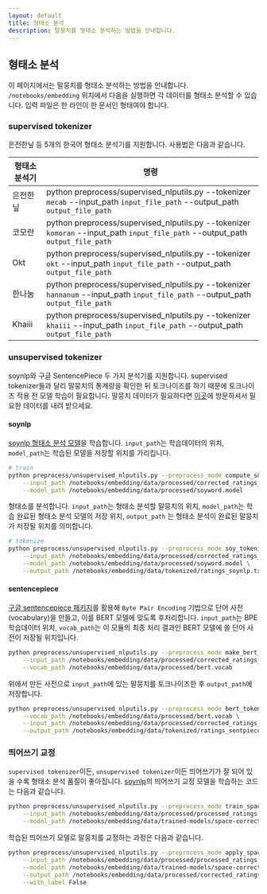 ```yaml
---
layout: default
title: 형태소 분석
description: 말뭉치를 형태소 분석하는 방법을 안내합니다.
---
```



## 형태소 분석

이 페이지에서는 말뭉치를 형태소 분석하는 방법을 안내합니다.
`/notebooks/embedding` 위치에서 다음을 실행하면 각 데이터를 형태소 분석할 수 있습니다. 
입력 파일은 한 라인이 한 문서인 형태여야 합니다. 



### supervised tokenizer

은전한닢 등 5개의 한국어 형태소 분석기를 지원합니다. 사용법은 다음과 같습니다.

| 형태소 분석기 | 명령                                                         |
| ------------- | ------------------------------------------------------------ |
| 은전한닢      | python preprocess/supervised_nlputils.py --tokenizer `mecab` --input_path `input_file_path` --output_path `output_file_path` |
| 코모란        | python preprocess/supervised_nlputils.py --tokenizer `komoran` --input_path `input_file_path` --output_path `output_file_path` |
| Okt           | python preprocess/supervised_nlputils.py --tokenizer `okt` --input_path `input_file_path` --output_path `output_file_path` |
| 한나눔        | python preprocess/supervised_nlputils.py --tokenizer `hannanum` --input_path `input_file_path` --output_path `output_file_path` |
| Khaiii        | python preprocess/supervised_nlputils.py --tokenizer `khaiii` --input_path `input_file_path` --output_path `output_file_path` |



### unsupervised tokenizer

soynlp와 구글 SentencePiece 두 가지 분석기를 지원합니다. supervised tokenizer들과 달리 말뭉치의 통계량을 확인한 뒤 토크나이즈를 하기 때문에 토크나이즈 적용 전 모델 학습이 필요합니다. 말뭉치 데이터가 필요하다면 [이곳](https://ratsgo.github.io/embedding/downloaddata.html)에 방문하셔서 필요한 데이터를 내려 받으세요.



#### soynlp

[soynlp 형태소 분석 모델](https://github.com/lovit/soynlp)을 학습합니다. `input_path`는 학습데이터의 위치, `model_path`는 학습된 모델을 저장할 위치를 가리킵니다.

```bash
# train
python preprocess/unsupervised_nlputils.py --preprocess_mode compute_soy_word_score \
	--input_path /notebooks/embedding/data/processed/corrected_ratings_corpus.txt \
	--model_path /notebooks/embedding/data/processed/soyword.model
```

형태소를 분석합니다.  `input_path`는 형태소 분석할 말뭉치의 위치, `model_path`는 학습 완료된 형태소 분석 모델의 저장 위치, `output_path` 는 형태소 분석이 완료된 말뭉치가 저장될 위치를 의미합니다.

```bash
# tokenize
python preprocess/unsupervised_nlputils.py --preprocess_mode soy_tokenize \
	--input_path /notebooks/embedding/data/processed/corrected_ratings_corpus.txt \
	--model_path /notebooks/embedding/data/processed/soyword.model \
	--output_path /notebooks/embedding/data/tokenized/ratings_soynlp.txt
```



#### sentencepiece

[구글 sentencepiece 패키지](https://github.com/google/sentencepiece)를 활용해 `Byte Pair Encoding` 기법으로 단어 사전(vocabulary)을 만들고, 이를 BERT 모델에 맞도록 후처리합니다. `input_path`는 BPE 학습데이터 위치, `vocab_path`는 이 모듈의 최종 처리 결과인 BERT 모델에 쓸 단어 사전이 저장될 위치입니다.

```bash
python preprocess/unsupervised_nlputils.py --preprocess_mode make_bert_vocab \
	--input_path /notebooks/embedding/data/processed/corrected_ratings_corpus.txt \
	--vocab_path /notebooks/embedding/data/processed/bert.vocab
```

위에서 만든 사전으로 `input_path`에 있는 말뭉치를 토크나이즈한 후 `output_path`에 저장합니다.

```bash
python preprocess/unsupervised_nlputils.py --preprocess_mode bert_tokenize \
	--vocab_path /notebooks/embedding/data/processed/bert.vocab \
	--input_path /notebooks/embedding/data/processed/corrected_ratings_corpus.txt \
	--output_path /notebooks/embedding/data/tokenized/ratings_sentpiece.txt
```



### 띄어쓰기 교정

`supervised tokenizer`이든, `unsupervised tokenizer`이든 띄어쓰기가 잘 되어 있을 수록 형태소 분석 품질이 좋아집니다. [soynlp](https://github.com/lovit/soynlp)의 띄어쓰기 교정 모델을 학습하는 코드는 다음과 같습니다.

```bash
python preprocess/unsupervised_nlputils.py --preprocess_mode train_space \
	--input_path /notebooks/embedding/data/processed/processed_ratings.txt \
	--model_path /notebooks/embedding/data/trained-models/space-correct.model
```

학습된 띄어쓰기 모델로 말뭉치를 교정하는 과정은 다음과 같습니다.

```bash
python preprocess/unsupervised_nlputils.py --preprocess_mode apply_space_correct \
	--input_path /notebooks/embedding/data/processed/processed_ratings.txt \
	--model_path /notebooks/embedding/data/trained-models/space-correct.model \
	--output_path /notebooks/embedding/data/processed/corrected_ratings_corpus.txt \
	--with_label False
```